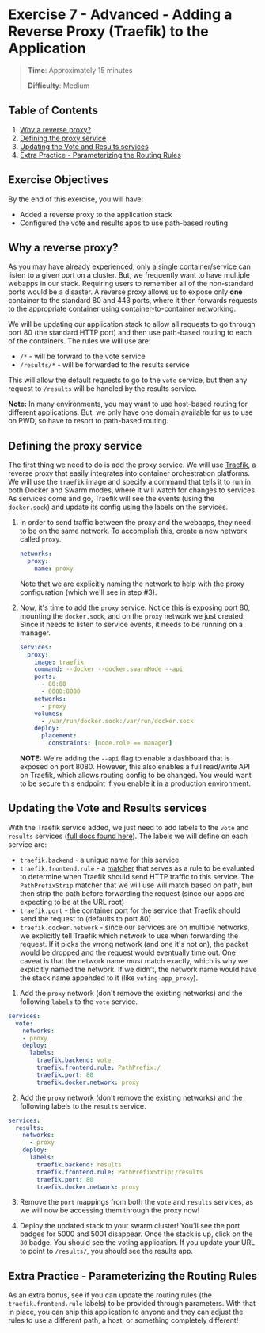 # Exercise 7 - Advanced - Adding a Reverse Proxy (Traefik) to the Application

> **Time**: Approximately 15 minutes
>
> **Difficulty**: Medium

## Table of Contents

1. [Why a reverse proxy?](#why-a-reverse-proxy)
2. [Defining the proxy service](#defining-the-proxy-service)
3. [Updating the Vote and Results services](#updating-the-vote-and-results-services)
4. [Extra Practice - Parameterizing the Routing Rules](#extra-practice-parameterizing-the-routing-rules)

## Exercise Objectives

By the end of this exercise, you will have:

- Added a reverse proxy to the application stack
- Configured the vote and results apps to use path-based routing


## Why a reverse proxy?

As you may have already experienced, only a single container/service can listen to a given port on a cluster. But, we frequently want to have multiple webapps in our stack. Requiring users to remember all of the non-standard ports would be a disaster. A reverse proxy allows us to expose only **one** container to the standard 80 and 443 ports, where it then forwards requests to the appropriate container using container-to-container networking.

We will be updating our application stack to allow all requests to go through port 80 (the standard HTTP port) and then use path-based routing to each of the containers. The rules we will use are:

- `/*` - will be forward to the vote service
- `/results/*` - will be forwarded to the results service

This will allow the default requests to go to the `vote` service, but then any request to `/results` will be handled by the results service.

**Note:** In many environments, you may want to use host-based routing for different applications. But, we only have one domain available for us to use on PWD, so have to resort to path-based routing.


## Defining the proxy service

The first thing we need to do is add the proxy service. We will use [Traefik](https://traefik.io), a reverse proxy that easily integrates into container orchestration platforms. We will use the `traefik` image and specify a command that tells it to run in both Docker and Swarm modes, where it will watch for changes to services. As services come and go, Traefik will see the events (using the `docker.sock`) and update its config using the labels on the services.

1. In order to send traffic between the proxy and the webapps, they need to be on the same network. To accomplish this, create a new network called `proxy`.

    ```yaml
    networks:
      proxy:
        name: proxy
    ```

    Note that we are explicitly naming the network to help with the proxy configuration (which we'll see in step #3).

2. Now, it's time to add the `proxy` service. Notice this is exposing port 80, mounting the `docker.sock`, and on the `proxy` network we just created. Since it needs to listen to service events, it needs to be running on a manager.

    ```yaml
    services:
      proxy:
        image: traefik
        command: --docker --docker.swarmMode --api
        ports:
          - 80:80
          - 8080:8080
        networks:
          - proxy
        volumes:
          - /var/run/docker.sock:/var/run/docker.sock
        deploy:
          placement:
            constraints: [node.role == manager]
    ```

    **NOTE:** We're adding the `--api` flag to enable a dashboard that is exposed on port 8080. However, this also enables a full read/write API on Traefik, which allows routing config to be changed. You would want to be secure this endpoint if you enable it in a production environment.



## Updating the Vote and Results services

With the Traefik service added, we just need to add labels to the `vote` and `results` services ([full docs found here](https://docs.traefik.io/configuration/backends/docker/#labels-overriding-default-behavior)). The labels we will define on each service are:

- `traefik.backend` - a unique name for this service
- `traefik.frontend.rule` - a [matcher](https://docs.traefik.io/basics/#matchers) that serves as a rule to be evaluated to determine when Traefik should send HTTP traffic to this service. The `PathPrefixStrip` matcher that we will use will match based on path, but then strip the path before forwarding the request (since our apps are expecting to be at the URL root)
- `traefik.port` - the container port for the service that Traefik should send the request to (defaults to port 80)
- `traefik.docker.network` - since our services are on multiple networks, we explicitly tell Traefik which network to use when forwarding the request. If it picks the wrong network (and one it's not on), the packet would be dropped and the request would eventually time out. One caveat is that the network name _must_ match exactly, which is why we explicitly named the network. If we didn't, the network name would have the stack name appended to it (like `voting-app_proxy`).

1. Add the `proxy` network (don't remove the existing networks) and the following `labels` to the `vote` service.

```yaml
services:
  vote:
    networks:
    - proxy
    deploy:
      labels:
        traefik.backend: vote
        traefik.frontend.rule: PathPrefix:/
        traefik.port: 80
        traefik.docker.network: proxy
```

2. Add the `proxy` network (don't remove the existing networks) and the following labels to the `results` service.

```yaml
services:
  results:
    networks:
      - proxy
    deploy:
      labels:
        traefik.backend: results
        traefik.frontend.rule: PathPrefixStrip:/results
        traefik.port: 80
        traefik.docker.network: proxy
```

3. Remove the `port` mappings from both the `vote` and `results` services, as we will now be accessing them through the proxy now!

4. Deploy the updated stack to your swarm cluster! You'll see the port badges for 5000 and 5001 disappear. Once the stack is up, click on the `80` badge. You should see the voting application. If you update your URL to point to `/results/`, you should see the results app.



## Extra Practice - Parameterizing the Routing Rules

As an extra bonus, see if you can update the routing rules (the `traefik.frontend.rule` labels) to be provided through parameters. With that in place, you can ship this application to anyone and they can adjust the rules to use a different path, a host, or something completely different!
